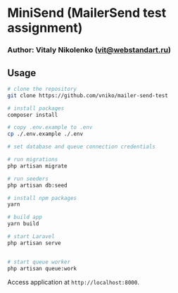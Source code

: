 # MiniSend (MailerSend test assignment)
### Author: Vitaly Nikolenko (vit@webstandart.ru)

## Usage

```bash
# clone the repository
git clone https://github.com/vniko/mailer-send-test

# install packages
composer install

# copy .env.example to .env
cp ./.env.example ./.env 

# set database and queue connection credentials

# run migrations
php artisan migrate

# run seeders
php artisan db:seed

# install npm packages
yarn 

# build app
yarn build

# start Laravel
php artisan serve


# start queue worker
php artisan queue:work
```

Access application at `http://localhost:8000`.
